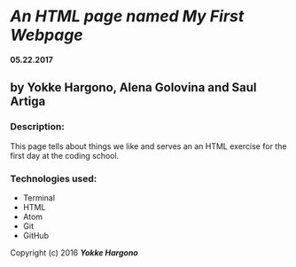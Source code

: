 # _An HTML page named My First Webpage_
**05.22.2017**
## by Yokke Hargono, Alena Golovina and Saul Artiga

### Description:
This page tells about things we like and serves an an HTML exercise for the first day at the coding school.

### Technologies used:

* Terminal
* HTML
* Atom
* Git
* GitHub

Copyright (c) 2016 **_Yokke Hargono_**
